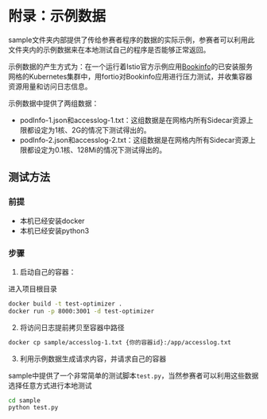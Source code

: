 # 附录：示例数据

sample文件夹内部提供了传给参赛者程序的数据的实际示例，参赛者可以利用此文件夹内的示例数据来在本地测试自己的程序是否能够正常返回。

示例数据的产生方式为：在一个运行着Istio官方示例应用[Bookinfo](https://istio.io/latest/docs/examples/bookinfo/)的已安装服务网格的Kubernetes集群中，用fortio对Bookinfo应用进行压力测试，并收集容器资源用量和访问日志信息。

示例数据中提供了两组数据：
* podInfo-1.json和accesslog-1.txt：这组数据是在网格内所有Sidecar资源上限都设定为1核、2G的情况下测试得出的。
* podInfo-2.json和accesslog-2.txt：这组数据是在网格内所有Sidecar资源上限都设定为0.1核、128Mi的情况下测试得出的。

## 测试方法

### 前提
* 本机已经安装docker
* 本机已经安装python3
### 步骤

1. 启动自己的容器：

进入项目根目录
```bash
docker build -t test-optimizer .
docker run -p 8000:3001 -d test-optimizer
```

2. 将访问日志提前拷贝至容器中路径

```bash
docker cp sample/accesslog-1.txt {你的容器id}:/app/accesslog.txt
```

3. 利用示例数据生成请求内容，并请求自己的容器

sample中提供了一个非常简单的测试脚本`test.py`，当然参赛者可以利用这些数据选择任意方式进行本地测试

```bash
cd sample
python test.py
```